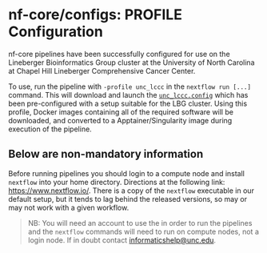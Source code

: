 # nf-core/configs: PROFILE Configuration

nf-core pipelines have been successfully configured for use on the Lineberger Bioinformatics Group cluster at the University of North Carolina at Chapel Hill Lineberger Comprehensive Cancer Center.

To use, run the pipeline with `-profile unc_lccc` in the `nextflow run [...]` command. This will download and launch the [`unc_lccc.config`](../conf/unc_lccc.config) which has been pre-configured with a setup suitable for the LBG cluster. Using this profile, Docker images containing all of the required software will be downloaded, and converted to a Apptainer/Singularity image during execution of the pipeline.

## Below are non-mandatory information

Before running pipelines you should login to a compute node and install `nextflow` into your home directory. Directions at the following link: https://www.nextflow.io/. There is a copy of the `nextflow` executable in our default setup, but it tends to lag behind the released versions, so may or may not work with a given workflow.

> NB: You will need an account to use the in order to run the pipelines and the `nextflow` commands will need to run on compute nodes, not a login node. If in doubt contact <informaticshelp@unc.edu>.
